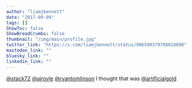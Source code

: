```yaml
---
author: "liamjbennett"
date: "2017-09-09"
tags: []
ShowToc: false
ShowBreadCrumbs: false
thumbnail: "/img/main/profile.jpg"
twitter_link: "https://x.com/liamjbennett/status/906599379708018690"
mastodon_link: ""
bluesky_link: ""
linkedin_link: ""
---
```


[@stack72](https://x.com/stack72) [@ajroyle](https://x.com/ajroyle) [@ryantomlinson](https://x.com/ryantomlinson) I thought that was [@artificialgold](https://x.com/artificialgold)

